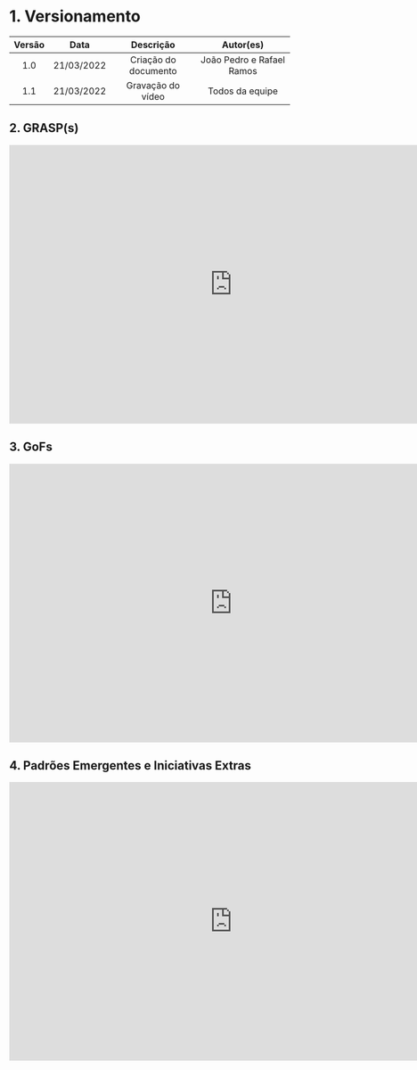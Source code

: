 # 1. Versionamento
|Versão|Data|Descrição|Autor(es)|
|:------:|:----:|:---------:|:---------:|
|1.0|21/03/2022|Criação do documento|João Pedro e Rafael Ramos|
|1.1|21/03/2022|Gravação do vídeo|Todos da equipe|

## 2. GRASP(s)
<div align="center">
<iframe width="800" height="500" src="https://www.youtube.com/embed/L7IBiE6TJEQ" title="YouTube video player" frameborder="0" allow="accelerometer; autoplay; clipboard-write; encrypted-media; gyroscope; picture-in-picture" allowfullscreen></iframe>
</div>

## 3. GoFs
<div align="center">
<iframe width="800" height="500" src="https://www.youtube.com/embed/vcL2KDj6TKk" title="YouTube video player" frameborder="0" allow="accelerometer; autoplay; clipboard-write; encrypted-media; gyroscope; picture-in-picture" allowfullscreen></iframe>
</div>

## 4. Padrões Emergentes e Iniciativas Extras
<div align="center">
<iframe width="800" height="500" src="https://www.youtube.com/embed/2gOop720Ngc" title="YouTube video player" frameborder="0" allow="accelerometer; autoplay; clipboard-write; encrypted-media; gyroscope; picture-in-picture" allowfullscreen></iframe>
</div>
